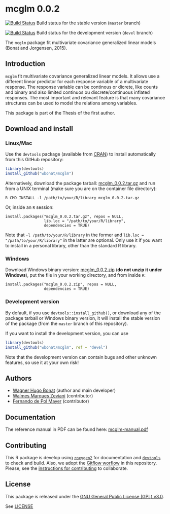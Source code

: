 

# mcglm 0.0.2

[![Build Status](https://travis-ci.org/wbonat/mcglm.svg?branch=master)](https://travis-ci.org/wbonat/mcglm)
Build status for the stable version (`master` branch)

[![Build Status](https://travis-ci.org/wbonat/mcglm.svg?branch=devel)](https://travis-ci.org/wbonat/mcglm)
Build status for the development version (`devel` branch)

The `mcglm` package fit multivariate covariance generalized linear models
(Bonat and Jorgensen, 2015).

## Introduction

`mcglm` fit multivariate covariance generalized linear models. It allows
use a different linear predictor for each response variable of a
multivariate response. The response variable can be continous or
dicrete, like counts and binary and also limited continuos ou
discrete/continuous inflated responses. The most important and relevant
feature is that many covariance structures can be used to model the
relations among variables.

This package is part of the Thesis of the first author.

## Download and install

### Linux/Mac

Use the `devtools` package (available from
[CRAN](http://cran-r.c3sl.ufpr.br/web/packages/devtools/index.html)) to
install automatically from this GitHub repository:


```r
library(devtools)
install_github("wbonat/mcglm")
```

Alternatively, download the package tarball: [mcglm_0.0.2.tar.gz][]
and run from a UNIX terminal (make sure you are on the container file
directory):


```
R CMD INSTALL -l /path/to/your/R/library mcglm_0.0.2.tar.gz
```

Or, inside an `R` session:


```
install.packages("mcglm_0.0.2.tar.gz", repos = NULL,
                 lib.loc = "/path/to/your/R/library",
                 dependencies = TRUE)
```

Note that `-l /path/to/your/R/library` in the former and `lib.loc =
"/path/to/your/R/library"` in the latter are optional. Only use it if
you want to install in a personal library, other than the standard R
library.

### Windows

Download Windows binary version: [mcglm_0.0.2.zip][] (**do not unzip
it under Windows**), put the file in your working directory, and from
inside `R`:


```
install.packages("mcglm_0.0.2.zip", repos = NULL,
                 dependencies = TRUE)
```

### Development version

By default, if you use `devtools::install_github()`, or download any of the
package tarball or Windows binary version, it will install the stable
version of the package (from the `master` branch of this repository).

If you want to install the development version, you can use

```r
library(devtools)
install_github("wbonat/mcglm", ref = "devel")
```

Note that the development version can contain bugs and other unknown
features, so use it at your own risk!

## Authors

- [Wagner Hugo Bonat][] (author and main developer)
- [Walmes Marques Zeviani][] (contributor)
- [Fernando de Pol Mayer][] (contributor)

## Documentation

The reference manual in PDF can be found here: [mcglm-manual.pdf][]

## Contributing

This R package is develop using [`roxygen2`][] for documentation and
[`devtools`] to check and build. Also, we adopt the [Gitflow worflow][]
in this repository. Please, see the
[instructions for contributing](./contributing.md) to collaborate.

## License

This package is released under the
[GNU General Public License (GPL) v3.0][].

See [LICENSE](./LICENSE)

<!-- links -->



[GNU General Public License (GPL) v3.0]: http://www.gnu.org/licenses/gpl-3.0.html
[`roxygen2`]: https://github.com/klutometis/roxygen
[`devtools`]: https://github.com/hadley/devtools
[mcglm_0.0.2.tar.gz]: https://github.com/wbonat/mcglm/raw/master/downloads/mcglm_0.0.2.tar.gz
[mcglm_0.0.2.zip]: https://github.com/wbonat/mcglm/raw/master/downloads/mcglm_0.0.2.zip
[mcglm-manual.pdf]: https://github.com/wbonat/mcglm/raw/master/downloads/mcglm-manual.pdf
[Gitflow worflow]: http://nvie.com/posts/a-successful-git-branching-model/
[Wagner Hugo Bonat]: http://www.leg.ufpr.br/doku.php/pessoais:wbonat
[Walmes Marques Zeviani]: http://www.leg.ufpr.br/~walmes
[Fernando de Pol Mayer]: http://www.leg.ufpr.br/~fernandomayer
